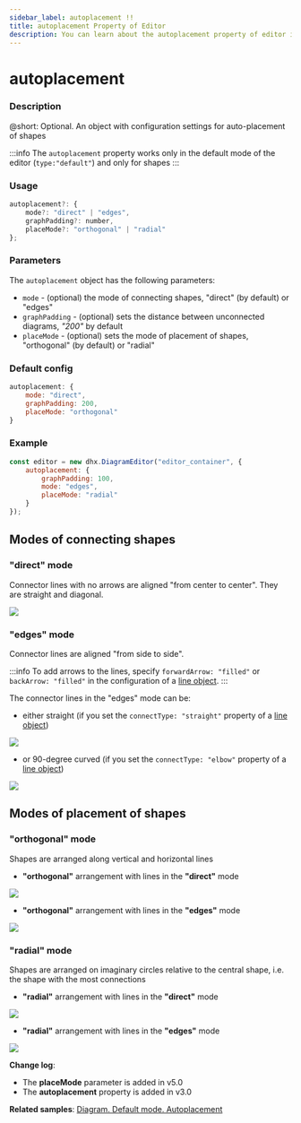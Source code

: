 ```yaml
---
sidebar_label: autoplacement !!
title: autoplacement Property of Editor
description: You can learn about the autoplacement property of editor in the documentation of the DHTMLX JavaScript Diagram library. Browse developer guides and API reference, try out code examples and live demos, and download a free 30-day evaluation version of DHTMLX Diagram.
---
```


# autoplacement

### Description

@short: Optional. An object with configuration settings for auto-placement of shapes

:::info
The `autoplacement` property works only in the default mode of the editor (`type:"default"`) and only for shapes
:::

### Usage

~~~jsx
autoplacement?: {
    mode?: "direct" | "edges",
    graphPadding?: number,
    placeMode?: "orthogonal" | "radial"
};
~~~

### Parameters

The `autoplacement` object has the following parameters:

- `mode` - (optional) the mode of connecting shapes, "direct" (by default) or "edges"
- `graphPadding` - (optional) sets the distance between unconnected diagrams, *"200"* by default
- `placeMode` - (optional) sets the mode of placement of shapes, "orthogonal" (by default) or "radial"

### Default config

~~~jsx
autoplacement: {
    mode: "direct",
    graphPadding: 200,
    placeMode: "orthogonal"
}
~~~

### Example

~~~jsx
const editor = new dhx.DiagramEditor("editor_container", {
    autoplacement: {
        graphPadding: 100,
        mode: "edges",
        placeMode: "radial"
    }
});
~~~

## Modes of connecting shapes

### "direct" mode

Connector lines with no arrows are aligned "from center to center". They are straight and diagonal.

![](../../../../assets/direct_mode.png) 

### "edges" mode

Connector lines are aligned "from side to side". 

:::info 
To add arrows to the lines, specify `forwardArrow: "filled"` or `backArrow: "filled"` in the configuration of a [line object](/lines/configuration_properties/).
:::

The connector lines in the "edges" mode can be:

- either straight (if you set the `connectType: "straight"` property of a [line object](/lines/configuration_properties/))

![](../../../../assets/edges_straight_mode.png)

- or 90-degree curved (if you set the `connectType: "elbow"` property of a [line object](/lines/configuration_properties/))

![](../../../../assets/edges_mode.png)

## Modes of placement of shapes

### "orthogonal" mode

Shapes are arranged along vertical and horizontal lines

- **"orthogonal"** arrangement with lines in the **"direct"** mode

![](../../../../assets/direct_ortogonal.png)

- **"orthogonal"** arrangement with lines in the **"edges"** mode

![](../../../../assets/edges_ortogonal.png)

### "radial" mode

Shapes are arranged on imaginary circles relative to the central shape, i.e. the shape with the most connections

- **"radial"** arrangement with lines in the **"direct"** mode

![](../../../../assets/direct_radial.png)

- **"radial"** arrangement with lines in the **"edges"** mode

![](../../../../assets/edges_radial.png)


**Change log**:  

- The **placeMode** parameter is added in v5.0
- The **autoplacement** property is added in v3.0

**Related samples**:
[Diagram. Default mode. Autoplacement](https://snippet.dhtmlx.com/f3uekgjw?text=diagram)
